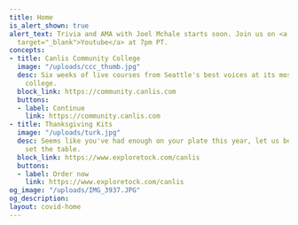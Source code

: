 ```yaml
---
title: Home
is_alert_shown: true
alert_text: Trivia and AMA with Joel Mchale starts soon. Join us on <a href="https://www.youtube.com/watch?v=MkTwPXCRCmMe"
  target="_blank">Youtube</a> at 7pm PT.
concepts:
- title: Canlis Community College
  image: "/uploads/ccc_thumb.jpg"
  desc: Six weeks of live courses from Seattle's best voices at its most popular unaccredited
    college.
  block_link: https://community.canlis.com
  buttons:
  - label: Continue
    link: https://community.canlis.com
- title: Thanksgiving Kits
  image: "/uploads/turk.jpg"
  desc: Seems like you've had enough on your plate this year, let us be the one to
    set the table.
  block_link: https://www.exploretock.com/canlis
  buttons:
  - label: Order now
    link: https://www.exploretock.com/canlis
og_image: "/uploads/IMG_3937.JPG"
og_description: 
layout: covid-home
---
```



